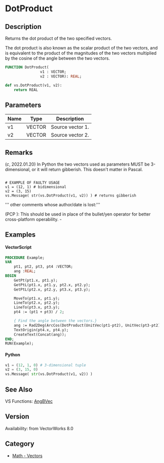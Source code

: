 # DotProduct

## Description
Returns the dot product of the two specified vectors.

The dot product is also known as the scalar product of the two vectors, and is equivalent to the product of the magnitudes of the two vectors multiplied by the cosine of the angle between the two vectors.

```pascal
FUNCTION DotProduct(
				v1 : VECTOR;
				v2 : VECTOR): REAL;
```

```python
def vs.DotProduct(v1, v2):
    return REAL
```

## Parameters
|Name|Type|Description|
|---|---|---|
|v1|VECTOR|Source vector 1.|
|v2|VECTOR|Source vector 2.|

## Remarks
(*_c_*, 2022.01.20) In Python the two vectors used as parameters MUST be 3-dimensional, or it will return gibberish. This doesn't matter in Pascal.

<code lang="py">
# EXAMPLE OF FAULTY USAGE
v1 = (12, 1) # bidimensional
v2 = (3, 15) 
vs.Message( str(vs.DotProduct(v1, v2)) ) # returns gibberish
</code>

''' other comments whose author/date is lost:'''

(PCP ): This should be used in place of the bullet/yen operator for better cross-platform operability. -

## Examples
#### VectorScript ####
```pascal
PROCEDURE Example;
VAR
    pt1, pt2, pt3, pt4 :VECTOR;
    ang :REAL;
BEGIN
    GetPt(pt1.x, pt1.y);
    GetPtL(pt1.x, pt1.y, pt2.x, pt2.y);
    GetPtL(pt2.x, pt2.y, pt3.x, pt3.y);

    MoveTo(pt1.x, pt1.y);
    LineTo(pt2.x, pt2.y);
    LineTo(pt3.x, pt3.y);
    pt4 := (pt1 + pt3) / 2;

    { Find the angle between the vectors.}
    ang := Rad2Deg(ArcCos(DotProduct(UnitVec(pt1-pt2), UnitVec(pt3-pt2))));
    TextOrigin(pt4.x, pt4.y);
    CreateText(Concat(ang));
END;
RUN(Example);
```
#### Python ####
```python
v1 = (12, 1, 0) # 3-dimensional tuple
v2 = (3, 15, 0) 
vs.Message( str(vs.DotProduct(v1, v2)) )
```

## See Also
VS Functions:
[AngBVec](AngBVec.md)

## Version
Availability: from VectorWorks 8.0

## Category
* [Math - Vectors](../Categories/Math%20-%20Vectors.md)

